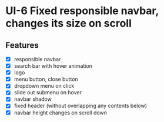 # UI-6 Fixed responsible navbar, changes its size on scroll
## Features
- [x]  responsible navbar
- [x]  search bar with hover animation
- [x]  logo
- [x]  menu button, close button
- [x]  dropdown menu on click
- [x]  slide out submenu on hover
- [x]  navbar shadow
- [x]  fixed header (without overlapping any contents below)
- [x]  navbar height changes on scroll down
